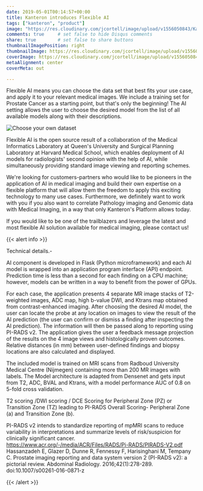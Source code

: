 ```yaml
---
date: 2019-05-01T00:14:57+00:00
title: Kanteron introduces Flexible AI
tags: ["kanteron", "product"]
image: "https://res.cloudinary.com/jcortell/image/upload/v1556050843/Kanteron/AIcalculation.png"
comments: true     # set false to hide Disqus comments
share: true        # set false to share buttons
thumbnailImagePosition: right
thumbnailImage: https://res.cloudinary.com/jcortell/image/upload/v1556050843/Kanteron/AIcalculation.png
coverImage: https://res.cloudinary.com/jcortell/image/upload/v1556050843/Kanteron/AIcalculation.png
metaAlignment: center
coverMeta: out

---
```


Flexible AI means you can choose the data set that best fits your use case, and apply it to your relevant medical images. We include a training set for Prostate Cancer as a starting point, but that's only the beginning!
The AI setting allows the user to choose the desired model from the list of all available models along with their descriptions.

<!--more-->

![Choose your own dataset](https://res.cloudinary.com/jcortell/image/upload/v1556050843/Kanteron/AIdataset.png)

Flexible AI is the open source result of a collaboration of the Medical Informatics Laboratory at Queen's University and Surgical Planning Laboratory at Harvard Medical School, which enables deployment of AI models for radiologists' second opinion with the help of AI, while simultaneously providing standard image viewing and reporting schemes.

We're looking for customers-partners who would like to be pioneers in the application of AI in medical imaging and build their own expertise on a flexible platform that will allow them the freedom to apply this exciting technology to many use cases. Furthermore, we definitely want to work with you if you also want to correlate Pathology imaging and Genomic data with Medical Imaging, in a way that only Kanteron's Platform allows today.

If you would like to be one of the trailblazers and leverage the latest and most flexible AI solution available for medical imaging, please contact us!

{{< alert info >}}

Technical details.-

AI component is developed in Flask (Python microframework) and each AI model is wrapped into an application program interface (API) endpoint. Prediction time is less than a second for each finding on a CPU machine; however, models can be written in a way to benefit from the power of GPUs.

For each case, the application presents 4 separate MR image stacks of T2-weighted images, ADC map, high b-value DWI, and Ktrans map obtained from contrast-enhanced imaging. After choosing the desired AI model, the user can locate the probe at any location on images to view the result of the AI prediction (the user can confirm or dismiss a finding after inspecting the AI prediction). The information will then be passed along to reporting using PI-RADS v2. The application gives the user a feedback message projection of the results on the 4 image views and histologically proven outcomes. Relative distances (in mm) between user-defined findings and biopsy locations are also calculated and displayed.

The included model is trained on MRI scans from Radboud University Medical Centre (Nijmegen) containing more than 200 MR images with labels. The	Model architecture is adapted from Densenet and gets input from T2, ADC, BVAL and Ktrans, with a model performance	AUC of 0.8 on 5-fold cross validation.

T2 scoring /DWI scoring / DCE Scoring for Peripheral Zone (PZ) or Transition Zone (TZ) leading to PI-RADS Overall Scoring- Peripheral Zone (a) and Transition Zone (b).

PI-RADS v2 intends to standardize reporting of mpMRI scans to reduce variability in interpretations and summarize levels of risk/suspicion for clinically significant cancer.
https://www.acr.org/-/media/ACR/Files/RADS/Pi-RADS/PIRADS-V2.pdf
Hassanzadeh E, Glazer D, Dunne R, Fennessy F, Harisinghani M, Tempany C. Prostate imaging reporting and data system version 2 (PI-RADS v2): a pictorial review.  Abdominal Radiology. 2016;42(1):278-289. doi:10.1007/s00261-016-0871-z

{{< /alert >}}
